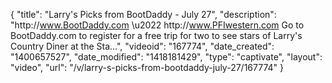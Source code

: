 {
    "title": "Larry's Picks from BootDaddy - July 27",
    "description": "http:\/\/www.BootDaddy.com \u2022 http:\/\/www.PFIwestern.com Go to BootDaddy.com to register for a free trip for two to see stars of Larry's Country Diner at the Sta...",
    "videoid": "167774",
    "date_created": "1400657527",
    "date_modified": "1418181429",
    "type": "captivate",
    "layout": "video",
    "url": "\/v\/larry-s-picks-from-bootdaddy-july-27\/167774"
}